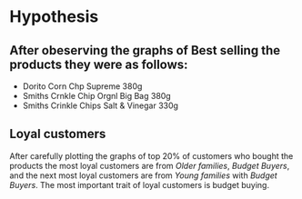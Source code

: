 # Hypothesis
## After obeserving the graphs of Best selling the products they were as follows:
- Dorito Corn Chp Supreme 380g
- Smiths Crnkle Chip Orgnl Big Bag 380g
- Smiths Crinkle Chips Salt & Vinegar 330g

## Loyal customers
After carefully plotting the graphs of top 20% of customers who bought the products the most loyal customers are from *Older families*, *Budget Buyers*, and the next most loyal customers are from *Young families* with *Budget Buyers*.
The most important trait of loyal customers is budget buying.
